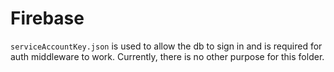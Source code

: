 # Firebase

`serviceAccountKey.json` is used to allow the db to sign in and is required for auth middleware to work. Currently, there is no other purpose for this folder.
